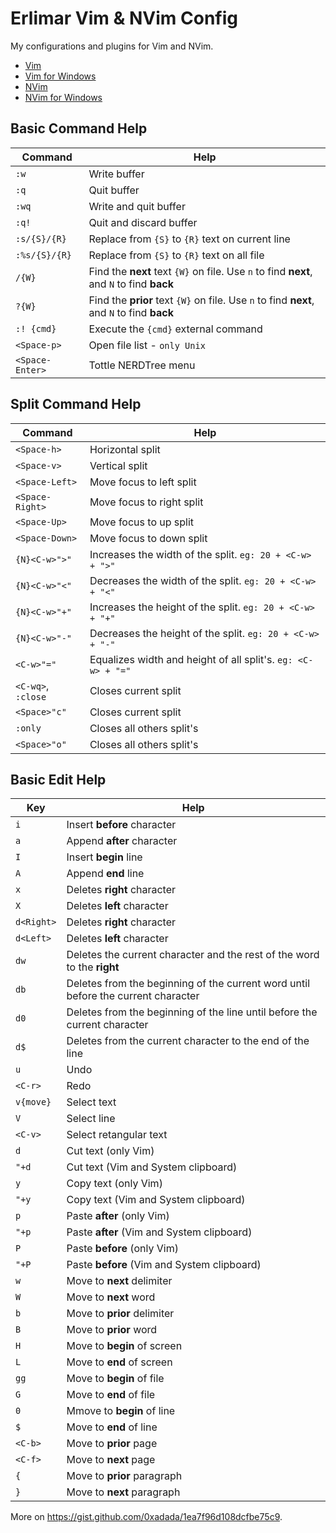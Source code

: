 Erlimar Vim & NVim Config
=========================

My configurations and plugins for Vim and NVim.

- [Vim](https://github.com/erlimar/vim-config/tree/vim)
- [Vim for Windows](https://github.com/erlimar/vim-config/tree/vim-win)
- [NVim](https://github.com/erlimar/vim-config/tree/nvim)
- [NVim for Windows](https://github.com/erlimar/vim-config/tree/nvim-win)

## Basic Command Help

Command         | Help
--------------- | --------
`:w`            | Write buffer
`:q`            | Quit buffer
`:wq`           | Write and quit buffer
`:q!`           | Quit and discard buffer
`:s/{S}/{R}`    | Replace from `{S}` to `{R}` text on current line
`:%s/{S}/{R}`   | Replace from `{S}` to `{R}` text on all file
`/{W}`          | Find the __next__ text `{W}` on file. Use `n` to find __next__, and `N` to find __back__
`?{W}`          | Find the __prior__ text `{W}` on file. Use `n` to find __next__, and `N` to find __back__
`:! {cmd}`      | Execute the `{cmd}` external command
`<Space-p>`     | Open file list - `only Unix`
`<Space-Enter>` | Tottle NERDTree menu

## Split Command Help

Command            | Help
------------------ | --------
`<Space-h>`        | Horizontal split
`<Space-v>`        | Vertical split
`<Space-Left>`     | Move focus to left split
`<Space-Right>`    | Move focus to right split
`<Space-Up>`       | Move focus to up split
`<Space-Down>`     | Move focus to down split
`{N}<C-w>">"`      | Increases the width of the split. `eg: 20 + <C-w> + ">"`
`{N}<C-w>"<"`      | Decreases  the width of the split. `eg: 20 + <C-w> + "<"`
`{N}<C-w>"+"`      | Increases the height of the split. `eg: 20 + <C-w> + "+"`
`{N}<C-w>"-"`      | Decreases  the height of the split. `eg: 20 + <C-w> + "-"`
`<C-w>"="`         | Equalizes width and height of all split's. `eg: <C-w> + "="`
`<C-wq>`, `:close` | Closes current split
`<Space>"c"`       | Closes current split
`:only`            | Closes all others split's
`<Space>"o"`       | Closes all others split's

## Basic Edit Help

Key       | Help
--------- | -----------
`i`       | Insert __before__ character
`a`       | Append __after__ character
`I`       | Insert __begin__ line
`A`       | Append __end__ line
`x`       | Deletes __right__ character
`X`       | Deletes __left__ character
`d<Right>`| Deletes __right__ character
`d<Left>` | Deletes __left__ character
`dw`      | Deletes the current character and the rest of the word to the __right__
`db`      | Deletes from the beginning of the current word until before the current character
`d0`      | Deletes from the beginning of the line until before the current character
`d$`      | Deletes from the current character to the end of the line
`u`       | Undo
`<C-r>`   | Redo
`v{move}` | Select text
`V`       | Select line
`<C-v>`   | Select retangular text
`d`       | Cut text (only Vim)
`"+d`     | Cut text (Vim and System clipboard)
`y`       | Copy text (only Vim)
`"+y`     | Copy text (Vim and System clipboard)
`p`       | Paste __after__ (only Vim)
`"+p`     | Paste __after__ (Vim and System clipboard)
`P`       | Paste __before__ (only Vim)
`"+P`     | Paste __before__ (Vim and System clipboard)
`w`       | Move to __next__ delimiter
`W`       | Move to __next__ word
`b`       | Move to __prior__ delimiter
`B`       | Move to __prior__ word
`H`       | Move to __begin__ of screen
`L`       | Move to __end__ of screen
`gg`      | Move to __begin__ of file
`G`       | Move to __end__ of file
`0`       | Mmove to __begin__ of line
`$`       | Move to __end__ of line
`<C-b>`   | Move to __prior__ page
`<C-f>`   | Move to __next__ page
`{`       | Move to __prior__ paragraph
`}`       | Move to __next__ paragraph

More on https://gist.github.com/0xadada/1ea7f96d108dcfbe75c9.
